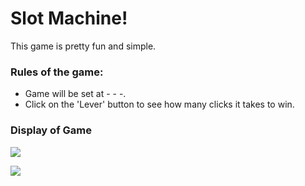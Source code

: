 

# Slot Machine!

This game is pretty fun and simple. 

### Rules of the game: 

- Game will be set at - - -.
- Click on the 'Lever' button to see how many clicks it takes to win. 

### Display of Game

<img class="fit-picture"
     src="bianchis-air/clickedlever.png">


<img class="fit-picture"
     src="bianchis-air/youwin">